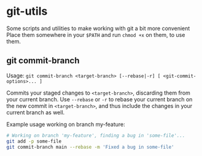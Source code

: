 # git-utils
Some scripts and utilities to make working with git a bit more convenient
Place them somewhere in your `$PATH` and run `chmod +x` on them, to use them.

## git commit-branch

Usage: `git commit-branch <target-branch> [--rebase|-r] [ <git-commit-options>... ]`

Commits your staged changes to `<target-branch>`, discarding them from your current branch.
Use `--rebase` or `-r` to rebase your current branch on the new commit in `<target-branch>`,
and thus include the changes in your current branch as well.

Example usage working on branch my-feature:

```bash
# Working on branch 'my-feature', finding a bug in 'some-file'...
git add -p some-file
git commit-branch main --rebase -m 'Fixed a bug in some-file'
```
